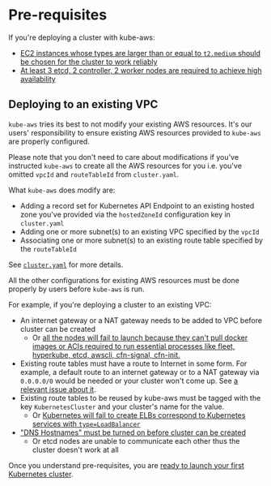 # Pre-requisites

If you're deploying a cluster with kube-aws:

* [EC2 instances whose types are larger than or equal to `t2.medium` should be chosen for the cluster to work reliably](https://github.com/kubernetes-incubator/kube-aws/issues/138)
* [At least 3 etcd, 2 controller, 2 worker nodes are required to achieve high availability](https://github.com/kubernetes-incubator/kube-aws/issues/138#issuecomment-266432162)

## Deploying to an existing VPC

`kube-aws` tries its best to not modify your existing AWS resources. It's our users' responsibility to ensure existing AWS resources provided to `kube-aws` are properly configured.

Please note that you don't need to care about modifications if you've instructed `kube-aws` to create all the AWS resources for you i.e. you've omitted `vpcId` and `routeTableId` from `cluster.yaml`.

What `kube-aws` does modify are:

* Adding a record set for Kubernetes API Endpoint to an existing hosted zone you've provided via the `hostedZoneId` configuration key in `cluster.yaml`
* Adding one or more subnet(s) to an existing VPC specified by the `vpcId`
* Associating one or more subnet(s) to an existing route table specified by the `routeTableId`

See [`cluster.yaml`](https://github.com/kubernetes-incubator/kube-aws/blob/master/core/controlplane/config/templates/cluster.yaml) for more details.

All the other configurations for existing AWS resources must be done properly by users before `kube-aws` is run.

For example, if you're deploying a cluster to an existing VPC:

* An internet gateway or a NAT gateway needs to be added to VPC before cluster can be created
  * Or [all the nodes will fail to launch because they can't pull docker images or ACIs required to run essential processes like fleet, hyperkube, etcd, awscli, cfn-signal, cfn-init.](https://github.com/kubernetes-incubator/kube-aws/issues/120)
* Existing route tables must have a route to Internet in some form. For example, a default route to an internet gateway or to a NAT gateway via `0.0.0.0/0` would be needed or your cluster won't come up. See [a relevant issue about it](https://github.com/kubernetes-incubator/kube-aws/issues/121#issuecomment-266255407).
* Existing route tables to be reused by kube-aws must be tagged with the key `KubernetesCluster` and your cluster's name for the value.
  * Or [Kubernetes will fail to create ELBs correspond to Kubernetes services with `type=LoadBalancer`](https://github.com/kubernetes-incubator/kube-aws/issues/135)
* ["DNS Hostnames" must be turned on before cluster can be created](https://github.com/kubernetes-incubator/kube-aws/issues/119)
  * Or etcd nodes are unable to communicate each other thus the cluster doesn't work at all

Once you understand pre-requisites, you are [ready to launch your first Kubernetes cluster][aws-step-1].

[aws-step-1]: kubernetes-on-aws.md
[aws-step-2]: kubernetes-on-aws-render.md
[aws-step-3]: kubernetes-on-aws-launch.md
[aws-step-4]: kube-aws-cluster-updates.md
[aws-step-5]: kubernetes-on-aws-node-pool.md
[aws-step-6]: kubernetes-on-aws-add-ons.md
[aws-step-7]: kubernetes-on-aws-destroy.md
